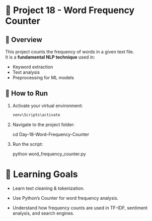 # 📝 Project 18 - Word Frequency Counter

## 📌 Overview

This project counts the frequency of words in a given text file.  
It is a **fundamental NLP technique** used in:
- Keyword extraction
- Text analysis
- Preprocessing for ML models

## 🚀 How to Run
1. Activate your virtual environment:
   ```bash
   venv\Scripts\activate
2. Navigate to the project folder:

   cd Day-18-Word-Frequency-Counter

3. Run the script:

   python word_frequency_counter.py

# 🧠 Learning Goals

- Learn text cleaning & tokenization.

- Use Python’s Counter for word frequency analysis.

- Understand how frequency counts are used in TF-IDF, sentiment analysis, and search engines.